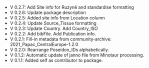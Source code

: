 - V 0.2.7: Add Site info for Ruzyně and standardise formatting
- V 0.2.6: Update package description
- V 0.2.5: Added site info from Location column
- V 0.2.4: Update Source_Tissue formatting
- V 0.2.3: Update Country. Add Country_ISO
- V 0.2.2: Add bibFile. Add Publication info.
- V 0.2.1: Fill-in metadata from community-archive: 2021_Papac_CentralEurope-1.2.0
- V 0.2.0: Rearrange Poseidon_IDs alphabetically.
- V 0.1.2: Automatic update of janno file from Minotaur processing.
- V 0.1.1: Added self as contributor to package.
